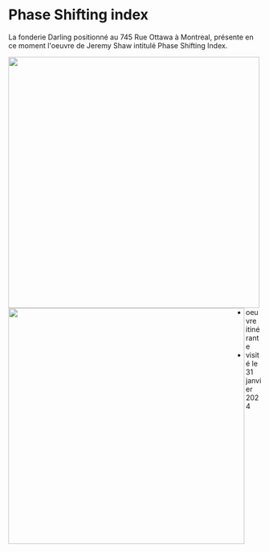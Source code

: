 # Phase Shifting index
La fonderie Darling positionné au 745 Rue Ottawa à Montreal, présente en ce moment l'oeuvre de Jeremy Shaw intitulé Phase Shifting Index.

<img align="left" width="500" height="500" src="media/pamphlet_oeuvre.JPG">
<img align="left" width="470" src="media/entree_fonderie.JPG">  

 - oeuvre itinérante
 - visité le 31 janvier 2024

